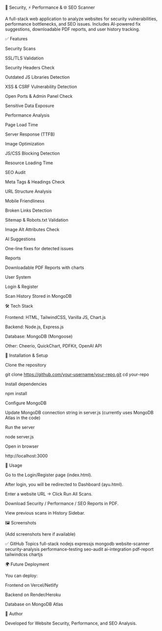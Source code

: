 🔐 Security, ⚡ Performance & 🌐 SEO Scanner

A full-stack web application to analyze websites for security vulnerabilities, performance bottlenecks, and SEO issues.
Includes AI-powered fix suggestions, downloadable PDF reports, and user history tracking.

✅ Features

Security Scans

SSL/TLS Validation

Security Headers Check

Outdated JS Libraries Detection

XSS & CSRF Vulnerability Detection

Open Ports & Admin Panel Check

Sensitive Data Exposure

Performance Analysis

Page Load Time

Server Response (TTFB)

Image Optimization

JS/CSS Blocking Detection

Resource Loading Time

SEO Audit

Meta Tags & Headings Check

URL Structure Analysis

Mobile Friendliness

Broken Links Detection

Sitemap & Robots.txt Validation

Image Alt Attributes Check

AI Suggestions

One-line fixes for detected issues

Reports

Downloadable PDF Reports with charts

User System

Login & Register

Scan History Stored in MongoDB

🛠 Tech Stack

Frontend: HTML, TailwindCSS, Vanilla JS, Chart.js

Backend: Node.js, Express.js

Database: MongoDB (Mongoose)

Other: Cheerio, QuickChart, PDFKit, OpenAI API

🚀 Installation & Setup

Clone the repository

git clone https://github.com/your-username/your-repo.git
cd your-repo


Install dependencies

npm install


Configure MongoDB

Update MongoDB connection string in server.js
(currently uses MongoDB Atlas in the code)

Run the server

node server.js


Open in browser

http://localhost:3000

📄 Usage

Go to the Login/Register page (index.html).

After login, you will be redirected to Dashboard (ayu.html).

Enter a website URL → Click Run All Scans.

Download Security / Performance / SEO Reports in PDF.

View previous scans in History Sidebar.

🖼 Screenshots

(Add screenshots here if available)

✅ GitHub Topics
full-stack
nodejs
expressjs
mongodb
website-scanner
security-analysis
performance-testing
seo-audit
ai-integration
pdf-report
tailwindcss
chartjs

🌍 Future Deployment

You can deploy:

Frontend on Vercel/Netlify

Backend on Render/Heroku

Database on MongoDB Atlas

🔗 Author

Developed for Website Security, Performance, and SEO Analysis.
